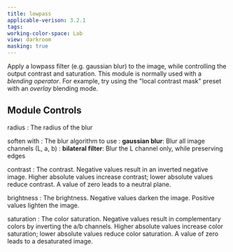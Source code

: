 ```yaml
---
title: lowpass
applicable-verison: 3.2.1
tags: 
working-color-space: Lab
view: darkroom
masking: true
---
```


Apply a lowpass filter (e.g. gaussian blur) to the image, while controlling the output contrast and saturation. This module is normally used with a _blending operator_. For example, try using the "local contrast mask" preset with an _overlay_ blending mode.

## Module Controls

radius
: The radius of the blur

soften with
: The blur algorithm to use
: **gaussian blur**: Blur all image channels (L, a, b)
: **bilateral filter**: Blur the L channel only, while preserving edges

contrast
: The contrast. Negative values result in an inverted negative image. Higher absolute values increase contrast; lower absolute values reduce contrast. A value of zero leads to a neutral plane.

brightness
: The brightness. Negative values darken the image. Positive values lighten the image.

saturation
: The color saturation. Negative values result in complementary colors by inverting the a/b channels. Higher absolute values increase color saturation; lower absolute values reduce color saturation. A value of zero leads to a desaturated image.